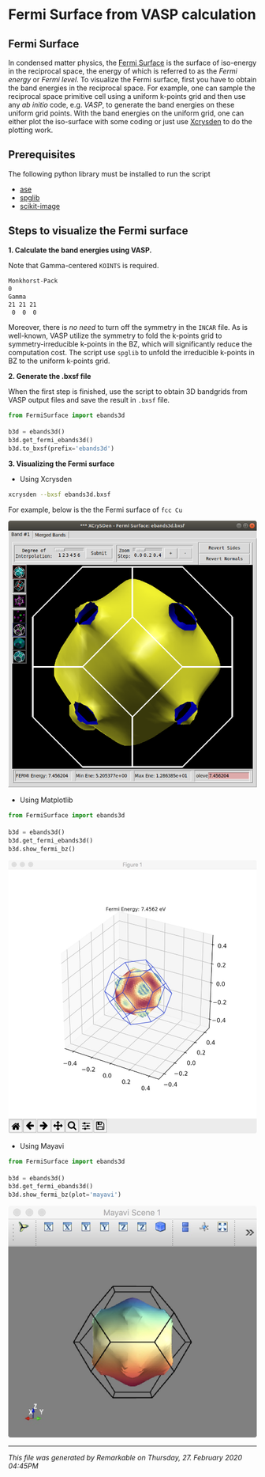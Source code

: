 # Fermi Surface from VASP calculation

## Fermi Surface

In condensed matter physics, the [Fermi Surface](https://en.wikipedia.org/wiki/Fermi_surface) is the surface of iso-energy in the reciprocal space, the energy of which is referred to as the *Fermi energy* or *Fermi level*. To visualize the Fermi surface, first you have to obtain the band energies in the reciprocal space. For example, one can sample the reciprocal space primitive cell using a uniform k-points grid and then use any *ab initio* code, e.g. *VASP*, to generate the band energies on these uniform grid points. With the band energies on the uniform grid, one can either plot the iso-surface with some coding or just use  [Xcrysden](http://www.xcrysden.org/doc/fermi.html) to do the plotting work.

## Prerequisites

The following python library must be installed to run the script

* [ase](https://wiki.fysik.dtu.dk/ase/ase/io/io.html)
* [spglib](https://atztogo.github.io/spglib/)
* [scikit-image](https://scikit-image.org/)

## Steps to visualize the Fermi surface

**1. Calculate the band energies using VASP.**  

Note that Gamma-centered `KOINTS` is required. 
```
Monkhorst-Pack
0
Gamma
21 21 21
 0  0  0
```
Moreover, there is *no need* to turn off the symmetry in the `INCAR` file. As is well-known, VASP utilize the symmetry to fold the k-points grid to symmetry-irreducible k-points in the BZ, which  will significantly reduce the computation cost. The script use `spglib` to unfold the irreducible k-points in BZ to the uniform k-points grid.

**2. Generate the .bxsf file**  

When the first step is finished, use the script to obtain 3D bandgrids from VASP output files and save the result in `.bxsf` file.

```python
from FermiSurface import ebands3d

b3d = ebands3d()
b3d.get_fermi_ebands3d()
b3d.to_bxsf(prefix='ebands3d')
```

**3. Visualizing the Fermi surface**

+ Using Xcrysden

```bash
xcrysden --bxsf ebands3d.bxsf
```

For example, below is the the Fermi surface of `fcc Cu`

![Copper Fermi Surface](examples/copper/fs_xcrysden_screenshot.png)

+ Using Matplotlib

```python
from FermiSurface import ebands3d

b3d = ebands3d()
b3d.get_fermi_ebands3d()
b3d.show_fermi_bz()
```
![Copper Fermi Surface Mayavi](examples/copper/fs_matplotlib_screenshot.jpg) 

+ Using Mayavi
```python
from FermiSurface import ebands3d

b3d = ebands3d()
b3d.get_fermi_ebands3d()
b3d.show_fermi_bz(plot='mayavi')
```
![Copper Fermi Surface Mayavi](examples/copper/fs_mayavi_screenshot.jpg) 

***
_This file was generated by Remarkable on Thursday, 27. February 2020 04:45PM_
